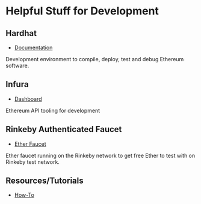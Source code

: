 
# Helpful Stuff for Development

## Hardhat
- [Documentation](https://hardhat.org/getting-started/)

Development environment to compile, deploy, test and debug Ethereum software.

## Infura
- [Dashboard](https://infura.io/dashboard)

Ethereum API tooling for development

## Rinkeby Authenticated Faucet
- [Ether Faucet](https://faucet.rinkeby.io/)

Ether faucet running on the Rinkeby network to get free Ether to test with on Rinkeby test network.

## Resources/Tutorials
- [How-To](https://rahulsethuram.medium.com/the-new-solidity-dev-stack-buidler-ethers-waffle-typescript-tutorial-f07917de48ae)